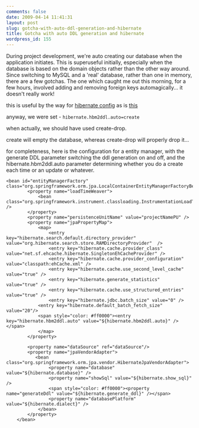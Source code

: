 ```yaml
---
comments: false
date: 2009-04-14 11:41:31
layout: post
slug: gotcha-with-auto-ddl-generation-and-hibernate
title: Gotcha with auto DDL generation and hibernate
wordpress_id: 155
---
```


During project development, we're auto creating our database when the application initiates. This is superuseful initially, especially when the database is based on the domain objects rather than the other way around. Since switching to MySQL and a 'real' database, rather than one in memory, there are a few gotchas. The one which caught me out this morning, for a few hours, involved adding and removing foreign keys automagically... it doesn't really work!

this is useful by the way for [hibernate config](http://www.hibernate.org/hib_docs/reference/en/html/configuration-optional.html) as is [this](http://www.jroller.com/eyallupu/entry/hibernate_s_hbm2ddl_tool)

anyway, we were set - `hibernate.hbm2ddl.auto=create`

when actually, we should have used create-drop.

create will empty the database, whereas create-drop will properly drop it...

for completeness, here is the configuration for a entity manager, with the generate DDL parameter switching the ddl generation on and off, and the hibernate.hbm2ddl.auto parameter determining whether you do a create each time or an update or whatever.

    
    <bean id="entityManagerFactory" class="org.springframework.orm.jpa.LocalContainerEntityManagerFactoryBean">
            <property name="loadTimeWeaver">
                <bean class="org.springframework.instrument.classloading.InstrumentationLoadTimeWeaver" />
            </property>
            <property name="persistenceUnitName" value="projectNamePU" />
            <property name="jpaPropertyMap">
                <map>
                    <entry key="hibernate.search.default.directory_provider" value="org.hibernate.search.store.RAMDirectoryProvider"  />   
                    <entry key="hibernate.cache.provider_class" value="net.sf.ehcache.hibernate.SingletonEhCacheProvider" />
                    <entry key="hibernate.cache.provider_configuration" value="classpath:ehCache.xml" />
                    <entry key="hibernate.cache.use_second_level_cache" value="true" />
                    <entry key="hibernate.generate_statistics" value="true" />
                    <entry key="hibernate.cache.use_structured_entries" value="true" />
                    <entry key="hibernate.jdbc.batch_size" value="0" />
                <entry key="hibernate.default_batch_fetch_size" value="20"/>
                <span style="color: #ff0000"><entry key="hibernate.hbm2ddl.auto" value="${hibernate.hbm2ddl.auto}" /></span>
                </map>
            </property>
    
            <property name="dataSource" ref="dataSource"/>
            <property name="jpaVendorAdapter">
               <bean class="org.springframework.orm.jpa.vendor.HibernateJpaVendorAdapter">
                    <property name="database" value="${hibernate.database}" />
                    <property name="showSql" value="${hibernate.show_sql}" />
                    <span style="color: #ff0000"><property name="generateDdl" value="${hibernate.generate_ddl}" /></span>
                    <property name="databasePlatform" value="${hibernate.dialect}" />
                </bean>          
            </property>
        </bean>
